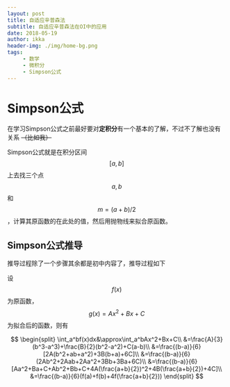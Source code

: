 ```yaml
---
layout: post
title: 自适应辛普森法
subtitle: 自适应辛普森法在OI中的应用
date: 2018-05-19
author: ikka
header-img: ./img/home-bg.png
tags: 
     - 数学
     - 微积分
     - Simpson公式
---
```

# Simpson公式

在学习Simpson公式之前最好要对**定积分**有一个基本的了解，不过不了解也没有关系 ~~（比如我）~~

Simpson公式就是在积分区间$$[a,b]$$上去找三个点$$a,b$$和$$m=(a+b)/2$$，计算其原函数的在此处的值，然后用抛物线来拟合原函数。

## Simpson公式推导

推导过程除了一个步骤其余都是初中内容了，推导过程如下

设$$f(x)$$为原函数，$$g(x)=Ax^2+Bx+C$$为拟合后的函数，则有

$$
\begin{split}
\int_a^bf(x)dx&\approx\int_a^bAx^2+Bx+C\\
&=\frac{A}{3}(b^3-a^3)+\frac{B}{2}(b^2-a^2)+C(a-b)\\
&=\frac{(b-a)}{6}[2A(b^2+ab+a^2)+3B(b+a)+6C]\\
&=\frac{(b-a)}{6}(2Ab^2+2Aab+2Aa^2+3Bb+3Ba+6C)\\
&=\frac{(b-a)}{6}[Aa^2+Ba+C+Ab^2+Bb+C+4A(\frac{a+b}{2})^2+4B(\frac{a+b}{2})+4C]\\
&=\frac{(b-a)}{6}(f(a)+f(b)+4f(\frac{a+b}{2}))
\end{split}
$$
